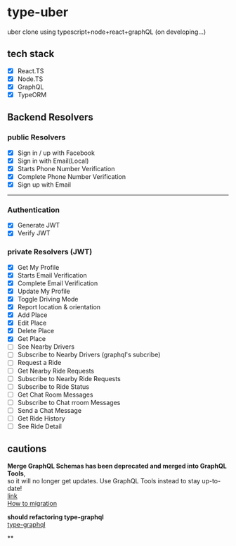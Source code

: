 # type-uber

uber clone using typescript+node+react+graphQL
(on developing...)

## tech stack  

- [x] React.TS
- [x] Node.TS  
- [x] GraphQL  
- [x] TypeORM

## Backend Resolvers  

### public Resolvers

- [x] Sign in / up with Facebook  
- [x] Sign in with Email(Local)
- [x] Starts Phone Number Verification  
- [x] Complete Phone Number Verification  
- [x] Sign up with Email  

---

### Authentication  

- [x] Generate JWT  
- [x] Verify JWT  

### private Resolvers (JWT)

- [x] Get My Profile
- [x] Starts Email Verification  
- [x] Complete Email Verification  
- [x] Update My Profile
- [x] Toggle Driving Mode
- [x] Report location & orientation
- [x] Add Place
- [x] Edit Place
- [x] Delete Place
- [x] Get Place
- [ ] See Nearby Drivers
- [ ] Subscribe to Nearby Drivers (graphql's subcribe)
- [ ] Request a Ride
- [ ] Get Nearby Ride Requests
- [ ] Subscribe to Nearby Ride Requests
- [ ] Subscribe to Ride Status
- [ ] Get Chat Room Messages
- [ ] Subscribe to Chat rroom Messages
- [ ] Send a Chat Message
- [ ] Get Ride History
- [ ] See Ride Detail

## cautions

**Merge GraphQL Schemas has been deprecated and merged into GraphQL Tools**,  
so it will no longer get updates. Use GraphQL Tools instead to stay up-to-date!  
[link](https://github.com/Urigo/merge-graphql-schemas)  
[How to migration](https://www.graphql-tools.com/docs/migration-from-merge-graphql-schemas/)  


**should refactoring type-graphql**  
[type-graphql](https://github.com/MichalLytek/type-graphql)  

**